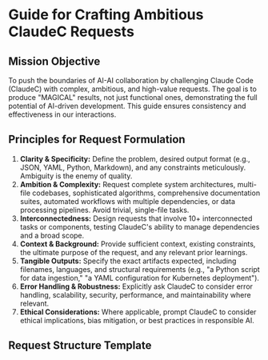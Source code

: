 # Guide for Crafting Ambitious ClaudeC Requests

## Mission Objective
To push the boundaries of AI-AI collaboration by challenging Claude Code (ClaudeC) with complex, ambitious, and high-value requests. The goal is to produce "MAGICAL" results, not just functional ones, demonstrating the full potential of AI-driven development. This guide ensures consistency and effectiveness in our interactions.

## Principles for Request Formulation
1.  **Clarity & Specificity:** Define the problem, desired output format (e.g., JSON, YAML, Python, Markdown), and any constraints meticulously. Ambiguity is the enemy of quality.
2.  **Ambition & Complexity:** Request complete system architectures, multi-file codebases, sophisticated algorithms, comprehensive documentation suites, automated workflows with multiple dependencies, or data processing pipelines. Avoid trivial, single-file tasks.
3.  **Interconnectedness:** Design requests that involve 10+ interconnected tasks or components, testing ClaudeC's ability to manage dependencies and a broad scope.
4.  **Context & Background:** Provide sufficient context, existing constraints, the ultimate purpose of the request, and any relevant prior learnings.
5.  **Tangible Outputs:** Specify the exact artifacts expected, including filenames, languages, and structural requirements (e.g., "a Python script for data ingestion," "a YAML configuration for Kubernetes deployment").
6.  **Error Handling & Robustness:** Explicitly ask ClaudeC to consider error handling, scalability, security, performance, and maintainability where relevant.
7.  **Ethical Considerations:** Where applicable, prompt ClaudeC to consider ethical implications, bias mitigation, or best practices in responsible AI.

## Request Structure Template
